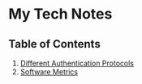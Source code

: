 # My Tech Notes

## Table of Contents
1. [Different Authentication Protocols](Different_Auths.md)
2. [Software Metrics](SoftwareMetrics.md)
